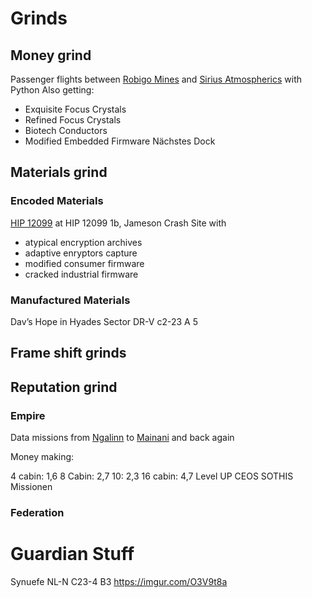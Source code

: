 # Grinds
## Money grind
Passenger flights between [Robigo Mines](https://inara.cz/galaxy-station/42265/) and [Sirius Atmospherics](https://inara.cz/galaxy-station/151365/) with Python
Also getting:
- Exquisite Focus Crystals
- Refined Focus Crystals
- Biotech Conductors
- Modified Embedded Firmware
Nächstes Dock
## Materials grind
### Encoded Materials
[HIP 12099](https://inara.cz/galaxy-starsystem/47296/) at HIP 12099 1b, Jameson Crash Site with
- atypical encryption archives
- adaptive enryptors capture
- modified consumer firmware
- cracked industrial firmware

### Manufactured Materials
Dav’s Hope in Hyades Sector DR-V c2-23 A 5
## Frame shift grinds

## Reputation grind
### Empire
Data missions from [Ngalinn](https://inara.cz/galaxy-station/37051/) to [Mainani](https://inara.cz/galaxy-station/35821/) and back again

Money making:

4 cabin: 1,6
8 Cabin: 2,7
10: 2,3
16 cabin: 4,7
Level UP CEOS SOTHIS Missionen

### Federation

# Guardian Stuff
Synuefe NL-N C23-4 B3 https://imgur.com/O3V9t8a
